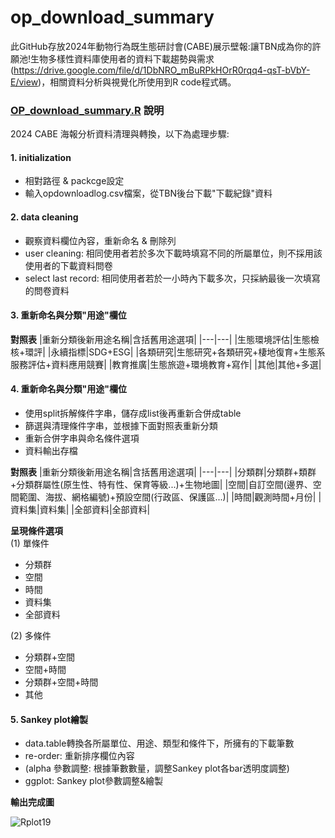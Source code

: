 # op_download_summary

此GitHub存放2024年動物行為既生態研討會(CABE)展示壁報:讓TBN成為你的許願池!生物多樣性資料庫使用者的資料下載趨勢與需求(https://drive.google.com/file/d/1DbNRO_mBuRPkHOrR0rqq4-qsT-bVbY-E/view)，相關資料分析與視覺化所使用到R code程式碼。

### [OP_download_summary.R](https://github.com/TBNworkGroup/op_download_summary/blob/main/OP_download_summary.R) 說明

2024 CABE 海報分析資料清理與轉換，以下為處理步驟:
#### 1. initialization
* 相對路徑 & packcge設定
* 輸入opdownloadlog.csv檔案，從TBN後台下載"下載紀錄"資料
#### 2. data cleaning
* 觀察資料欄位內容，重新命名 & 刪除列
*  user cleaning: 相同使用者若於多次下載時填寫不同的所屬單位，則不採用該使用者的下載資料問卷
*  select last record: 相同使用者若於一小時內下載多次，只採納最後一次填寫的問卷資料

#### 3. 重新命名與分類"用途"欄位
**對照表**
|重新分類後新用途名稱|含括舊用途選項|
|---|---|
|生態環境評估|生態檢核+環評|
|永續指標|SDG+ESG|
|各類研究|生態研究+各類研究+棲地復育+生態系服務評估+資料應用競賽|
|教育推廣|生態旅遊+環境教育+寫作|
|其他|其他+多選|

#### 4. 重新命名與分類"用途"欄位
* 使用split拆解條件字串，儲存成list後再重新合併成table
* 篩選與清理條件字串，並根據下面對照表重新分類
* 重新合併字串與命名條件選項
* 資料輸出存檔

**對照表**
|重新分類後新用途名稱|含括舊用途選項|
|---|---|
|分類群|分類群+類群+分類群屬性(原生性、特有性、保育等級...)+生物地圖|
|空間|自訂空間(邊界、空間範圍、海拔、網格編號)+預設空間(行政區、保護區...)|
|時間|觀測時間+月份|
|資料集|資料集|
|全部資料|全部資料|

**呈現條件選項**\
(1) 單條件
* 分類群
* 空間
* 時間
* 資料集
* 全部資料

(2) 多條件
* 分類群+空間
* 空間+時間
* 分類群+空間+時間
* 其他


#### 5. Sankey plot繪製

* data.table轉換各所屬單位、用途、類型和條件下，所擁有的下載筆數
* re-order: 重新排序欄位內容
* (alpha 參數調整: 根據筆數數量，調整Sankey plot各bar透明度調整)
* ggplot: Sankey plot參數調整&繪製

**輸出完成圖**

![Rplot19](https://github.com/TBNworkGroup/op_download_summary/assets/46275621/0501be5d-195a-40bd-be52-1cee5d99d74e)
